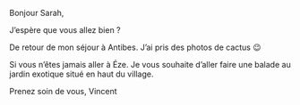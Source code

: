 Bonjour Sarah,

J’espère que vous allez bien ?

De retour de mon séjour à Antibes. J’ai pris des photos de cactus 😉

Si vous n’êtes jamais aller à Éze. Je vous souhaite d’aller faire une balade au jardin exotique situé en haut du village.

Prenez soin de vous,
Vincent

